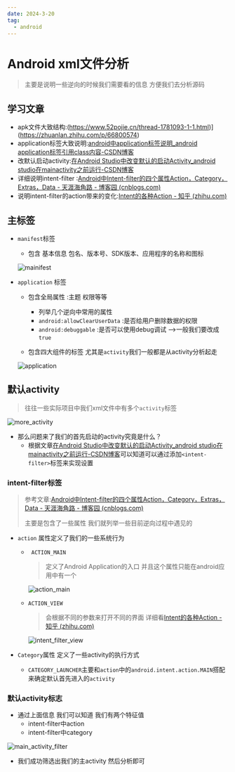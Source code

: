 ```yaml
---
date: 2024-3-20
tag:
  - android
---
```

# Android xml文件分析

> 主要是说明一些逆向的时候我们需要看的信息 方便我们去分析源码

## 学习文章

- apk文件大致结构:(https://www.52pojie.cn/thread-1781093-1-1.html)](https://zhuanlan.zhihu.com/p/66800574)
- application标签大致说明:[android中application标签说明_android application标签引用class内容-CSDN博客](https://blog.csdn.net/small_love/article/details/6534956)
- 改默认启动activity:[在Android Studio中改变默认的启动Activity_android studio在mainactivity之前运行-CSDN博客](https://blog.csdn.net/my_ideal_life/article/details/97619983?app_version=6.2.9&code=app_1562916241&csdn_share_tail={"type"%3A"blog"%2C"rType"%3A"article"%2C"rId"%3A"97619983"%2C"source"%3A"awaqwqa"}&uLinkId=usr1mkqgl919blen&utm_source=app)
- 详细说明intent-filter :[Android中Intent-filter的四个属性Action，Category，Extras，Data - 天涯海角路 - 博客园 (cnblogs.com)](https://www.cnblogs.com/aademeng/articles/11023803.html)
- 说明intent-filter的action带来的变化:[Intent的各种Action - 知乎 (zhihu.com)](https://zhuanlan.zhihu.com/p/579244790)

## 主标签

- `manifest`标签

  - 包含 基本信息 包名、版本号、SDK版本、应用程序的名称和图标

  ![mainifest](https://awaqwqa.github.io/img/xml文件格式分析/mainifest.png)

- `application` 标签

  - 包含全局属性 :主题 权限等等
    - 列举几个逆向中常用的属性
    - `android:allowClearUserData` :是否给用户删除数据的权限
    - `android:debuggable` :是否可以使用debug调试 -->一般我们要改成`true`

  - 包含四大组件的标签 尤其是`activity`我们一般都是从activity分析起走

  ![application](https://awaqwqa.github.io/img/xml文件格式分析/application.png)

## 默认activity

> 往往一些实际项目中我们xml文件中有多个`activity`标签

![more_activity](https://awaqwqa.github.io/img/xml文件格式分析/more_activity.png)

- 那么问题来了我们的首先启动的activity究竟是什么？
  - 根据文章[在Android Studio中改变默认的启动Activity_android studio在mainactivity之前运行-CSDN博客](https://blog.csdn.net/my_ideal_life/article/details/97619983?app_version=6.2.9&code=app_1562916241&csdn_share_tail={"type"%3A"blog"%2C"rType"%3A"article"%2C"rId"%3A"97619983"%2C"source"%3A"awaqwqa"}&uLinkId=usr1mkqgl919blen&utm_source=app)可以知道可以通过添加`<intent-filter>`标签来实现设置

### intent-filter标签

> 参考文章:[Android中Intent-filter的四个属性Action，Category，Extras，Data - 天涯海角路 - 博客园 (cnblogs.com)](https://www.cnblogs.com/aademeng/articles/11023803.html)
>
> 主要是包含了一些属性 我们就列举一些目前逆向过程中遇见的

- `action` 属性定义了我们的一些系统行为

  - ` ACTION_MAIN`

    > 定义了Android Application的入口 并且这个属性只能在android应用中有一个

    ![action_main](https://awaqwqa.github.io/img/xml文件格式分析/action_main.png)

  - `ACTION_VIEW`

    > 会根据不同的参数来打开不同的界面 详细看[Intent的各种Action - 知乎 (zhihu.com)](https://zhuanlan.zhihu.com/p/579244790)

    ![intent_filter_view](https://awaqwqa.github.io/img/xml文件格式分析/intent_filter_view.png)

- `Category`属性 定义了一些activity的执行方式

  - `CATEGORY_LAUNCHER`主要和`action`中的`android.intent.action.MAIN`搭配 来确定默认首先进入的`activity`

### 默认activity标志

- 通过上面信息 我们可以知道 我们有两个特征值
  - intent-filter中action
  - intent-filter中category

![main_activity_filter](https://awaqwqa.github.io/img/xml文件格式分析/main_activity_filter.png)

- 我们成功筛选出我们的主activity 然后分析即可